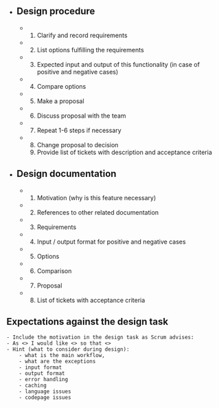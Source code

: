 - ## Design procedure
	- 1. Clarify and record requirements
	- 2. List options fulfilling the requirements
	- 3. Expected input and output of this functionality (in case of positive and negative cases)
	- 4. Compare options
	- 5. Make a proposal
	- 6. Discuss proposal with the team
	- 7. Repeat 1-6 steps if necessary
	- 8. Change proposal to decision
	  9. Provide list of tickets with description and acceptance criteria
- ## Design documentation
	- 1. Motivation (why is this feature necessary)
	- 2. References to other related documentation
	- 3. Requirements
	- 4. Input / output format for positive and negative cases
	- 5. Options
	- 6. Comparison
	- 7. Proposal
	- 8. List of tickets with acceptance criteria
## Expectations against the design task
	- Include the motivation in the design task as Scrum advises:
	- As <> I would like <> so that <>
	- Hint (what to consider during design):
		- what is the main workflow,
		- what are the exceptions
		- input format
		- output format
		- error handling
		- caching
		- language issues
		- codepage issues
